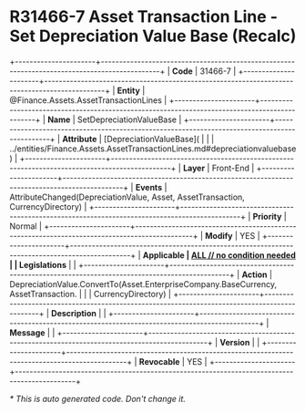 ﻿---
erp.type: front-end-business-rule
erp.entity: Finance.Assets.AssetTransactionLines
---

# R31466-7 Asset Transaction Line - Set Depreciation Value Base (Recalc)
+----------------------+----------------------------------------------------------------------------------------------+
| **Code**             | 31466-7                                                                                      |
+----------------------+----------------------------------------------------------------------------------------------+
| **Entity**           | @Finance.Assets.AssetTransactionLines                                                        |
+----------------------+----------------------------------------------------------------------------------------------+
| **Name**             | SetDepreciationValueBase                                                                     |
+----------------------+----------------------------------------------------------------------------------------------+
| **Attribute**        | [DepreciationValueBase](                                                                     |
|                      | ../entities/Finance.Assets.AssetTransactionLines.md#depreciationvaluebase)                   |
+----------------------+----------------------------------------------------------------------------------------------+
| **Layer**            | Front-End                                                                                    |
+----------------------+----------------------------------------------------------------------------------------------+
| **Events**           | AttributeChanged(DepreciationValue, Asset, AssetTransaction, CurrencyDirectory)              |
+----------------------+----------------------------------------------------------------------------------------------+
| **Priority**         | Normal                                                                                       |
+----------------------+----------------------------------------------------------------------------------------------+
| **Modify**           | YES                                                                                          |
+----------------------+----------------------------------------------------------------------------------------------+
| **Applicable         | [ALL // no condition needed](xref:applicable-legislations)                                   |
| Legislations**       |                                                                                              |
+----------------------+----------------------------------------------------------------------------------------------+
| **Action**           | DepreciationValue.ConvertTo(Asset.EnterpriseCompany.BaseCurrency, AssetTransaction.          |
|                      | CurrencyDirectory)                                                                           |
+----------------------+----------------------------------------------------------------------------------------------+
| **Description**      |                                                                                              |
+----------------------+----------------------------------------------------------------------------------------------+
| **Message**          |                                                                                              |
+----------------------+----------------------------------------------------------------------------------------------+
| **Version**          |                                                                                              |
+----------------------+----------------------------------------------------------------------------------------------+
| **Revocable**        | YES                                                                                          |
+----------------------+----------------------------------------------------------------------------------------------+

*\* This is auto generated code. Don't change it.*
